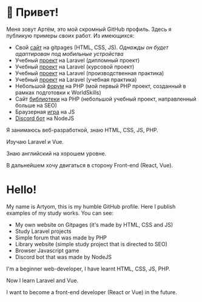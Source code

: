 # 👋 Привет!
Меня зовут Артём, это мой скромный GitHub профиль. 
Здесь я публикую примеры своих работ. Из имеющихся:
- Свой [сайт](https://github.com/artemchiruhin/artemchiruhin.github.io) на gitpages (HTML, CSS, JS). *Однажды он будет адаптирован под мобильные устройства*
- Учебный [проект](https://github.com/artemchiruhin/myclinic) на Laravel (дипломный проект)
- Учебный [проект](https://github.com/artemchiruhin/myhouse) на Laravel (курсовой проект)
- Учебный [проект](https://github.com/artemchiruhin/myhotel) на Laravel (производственная практика)
- Учебный [проект](https://github.com/artemchiruhin/myshop) на Laravel (учебная практика)
- Небольшой [форум](https://github.com/artemchiruhin/forum) на PHP (мой первый PHP проект, созданный в рамках подготовки к WorldSkills)
- Сайт [библиотеки](https://github.com/artemchiruhin/mylibrary) на PHP (небольшой учебный проект, направленный больше на SEO)
- Браузерная [игра](https://github.com/artemchiruhin/game) на JS
- [Discord бот](https://github.com/artemchiruhin/discord_bot) на NodeJS


Я занимаюсь веб-разработкой, знаю HTML, CSS, JS, PHP.

Изучаю Laravel и Vue.

Знаю английский на хорошем уровне.

В дальнейшем хочу двигаться в сторону Front-end (React, Vue). 

# Hello! 
My name is Artyom, this is my humble GitHub profile. 
Here I publish examples of my study works. You can see:
- My own website on Gitpages (it's made by HTML, CSS and JS) 
- Study Laravel projects
- Simple forum that was made by PHP
- Library website (simple study project that is directed to SEO) 
- Browser Javascript game
- Discord bot that was made by NodeJS


I'm a beginner web-developer, I have learnt HTML, CSS, JS, PHP.

Now I learn Laravel and Vue. 

I want to become a front-end developer (React or Vue) in the future. 

